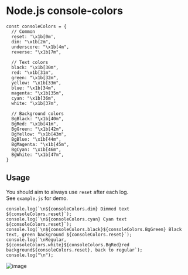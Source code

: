 # Node.js console-colors

```
const consoleColors = {
  // Common
  reset: '\x1b[0m',
  dim: "\x1b[2m",
  underscore: "\x1b[4m",
  reverse: "\x1b[7m",

  // Text colors
  black: "\x1b[30m",
  red: "\x1b[31m",
  green: "\x1b[32m",
  yellow: "\x1b[33m",
  blue: "\x1b[34m",
  magenta: "\x1b[35m",
  cyan: "\x1b[36m",
  white: "\x1b[37m",

  // Background colors
  BgBlack: "\x1b[40m",
  BgRed: "\x1b[41m",
  BgGreen: "\x1b[42m",
  BgYellow: "\x1b[43m",
  BgBlue: "\x1b[44m",
  BgMagenta: "\x1b[45m",
  BgCyan: "\x1b[46m",
  BgWhite: "\x1b[47m",
}
```

## Usage
You should aim to always use `reset` after each log.
<br />See `example.js` for demo.

```
console.log(`\n${consoleColors.dim} Dimmed text ${consoleColors.reset}`);
console.log(`\n${consoleColors.cyan} Cyan text ${consoleColors.reset}`);
console.log(`\n${consoleColors.black}${consoleColors.BgGreen} Black text, green background ${consoleColors.reset}`);
console.log(`\nRegular, ${consoleColors.white}${consoleColors.BgRed}red background${consoleColors.reset}, back to regular`);
console.log("\n");
```

![image](https://user-images.githubusercontent.com/4234732/144883880-2d3b48cf-1ef9-43fb-ac62-57ecc2fbdffb.png)